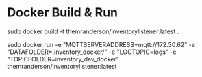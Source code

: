 # Docker Build & Run

sudo docker build -t themranderson/inventorylistener:latest .

sudo docker run -e "MQTTSERVERADDRESS=mqtt://172.30.62" -e "DATAFOLDER=.inventory_docker/" -e "LOGTOPIC=logs" -e "TOPICFOLDER=inventory_dev_docker" themranderson/inventorylistener:latest